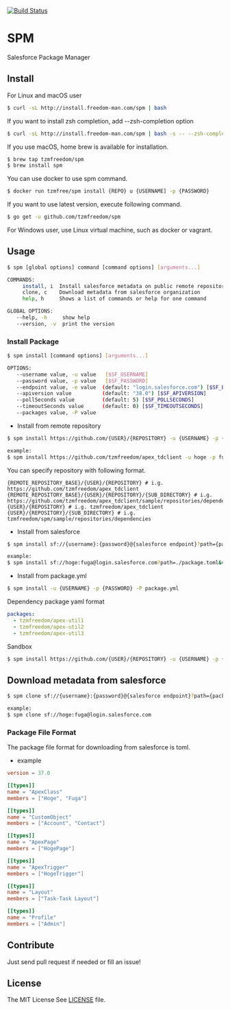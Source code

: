 [![Build Status](https://travis-ci.org/tzmfreedom/spm.svg?branch=master)](https://travis-ci.org/tzmfreedom/spm)

# SPM

Salesforce Package Manager

## Install

For Linux and macOS user
```bash
$ curl -sL http://install.freedom-man.com/spm | bash
```

If you want to install zsh completion, add --zsh-completion option
```bash
$ curl -sL http://install.freedom-man.com/spm | bash -s -- --zsh-completion
```

If you use macOS, home brew is available for installation.
```bash
$ brew tap tzmfreedom/spm
$ brew install spm
```

You can use docker to use spm command.
```bash
$ docker run tzmfree/spm install {REPO} u {USERNAME] -p {PASSWORD}

```

If you want to use latest version, execute following command.
```bash
$ go get -u github.com/tzmfreedom/spm
```

For Windows user, use Linux virtual machine, such as docker or vagrant.

## Usage

```bash
$ spm [global options] command [command options] [arguments...]

COMMANDS:
     install, i  Install salesforce metadata on public remote repository(i.g. github) or salesforce org
     clone, c    Download metadata from salesforce organization
     help, h     Shows a list of commands or help for one command

GLOBAL OPTIONS:
   --help, -h     show help
   --version, -v  print the version
```

### Install Package

```bash
$ spm install [command options] [arguments...]

OPTIONS:
   --username value, -u value   [$SF_USERNAME]
   --password value, -p value   [$SF_PASSWORD]
   --endpoint value, -e value  (default: "login.salesforce.com") [$SF_ENDPOINT]
   --apiversion value          (default: "38.0") [$SF_APIVERSION]
   --pollSeconds value         (default: 5) [$SF_POLLSECONDS]
   --timeoutSeconds value      (default: 0) [$SF_TIMEOUTSECONDS]
   --packages value, -P value
```

* Install from remote repository

```bash
$ spm install https://github.com/{USER}/{REPOSITORY} -u {USERNAME} -p {PASSWORD}

example:
$ spm install https://github.com/tzmfreedom/apex_tdclient -u hoge -p fuga
```

You can specify repository with following format.
```
{REMOTE_REPOSITORY_BASE}/{USER}/{REPOSITORY} # i.g. https://github.com/tzmfreedom/apex_tdclient
{REMOTE_REPOSITORY_BASE}/{USER}/{REPOSITORY}/{SUB_DIRECTORY} # i.g. https://github.com/tzmfreedom/apex_tdclient/sample/repositories/dependencies
{USER}/{REPOSITORY} # i.g. tzmfreedom/apex_tdclient
{USER}/{REPOSITORY}/{SUB_DIRECTORY} # i.g. tzmfreedom/spm/sample/repositories/dependencies
```

* Install from salesforce

```bash
$ spm install sf://{username}:{password}@{salesforce endpoint}?path={package file path}&version={version}

example:
$ spm install sf://hoge:fuga@login.salesforce.com?path=./package.toml&version=38.0
```

* Install from package.yml
```bash
$ spm install -u {USERNAME} -p {PASSWORD} -P package.yml
```

Dependency package yaml format

```yaml
packages:
  - tzmfreedom/apex-util1
  - tzmfreedom/apex-util2
  - tzmfreedom/apex-util3
```

Sandbox

```bash
$ spm install https://github.com/{USER}/{REPOSITORY} -u {USERNAME} -p {PASSWORD} -e test.salesforce.com
```

## Download metadata from salesforce

```bash
$ spm clone sf://{username}:{password}@{salesforce endpoint}?path={package file path}&version={version}

example:
$ spm clone sf://hoge:fuga@login.salesforce.com
```

### Package File Format

The package file format for downloading from salesforce is toml.

* example
```toml
version = 37.0

[[types]]
name = "ApexClass"
members = ["Hoge", "Fuga"]

[[types]]
name = "CustomObject"
members = ["Account", "Contact"]

[[types]]
name = "ApexPage"
members = ["HogePage"]

[[types]]
name = "ApexTrigger"
members = ["HogeTrigger"]

[[types]]
name = "Layout"
members = ["Task-Task Layout"]

[[types]]
name = "Profile"
members = ["Admin"]
```

## Contribute

Just send pull request if needed or fill an issue!

## License

The MIT License See [LICENSE](https://github.com/tzmfreedom/spm/blob/master/LICENSE) file.
